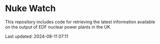 # Nuke Watch

This repository includes code for retrieving the latest information available on the output of EDF nuclear power plants in the UK.

Last updated: 2024-08-11 07:11